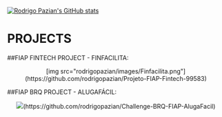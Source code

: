<p align="center">
            
  [![Rodrigo Pazian's GitHub stats](https://github-readme-stats.vercel.app/api?username=rodrigopazian&theme=cobalt&show_icons=true)](https://github.com/rodrigopazian/github-readme-stats)
</p>





# PROJECTS

##FIAP FINTECH PROJECT - FINFACILITA:

<p align="center">[img src="rodrigopazian/images/Finfacilita.png"](https://github.com/rodrigopazian/Projeto-FIAP-Fintech-99583)</p>



##FIAP BRQ PROJECT - ALUGAFÁCIL:


<p align="center"><img src="rodrigopazian/images/Alugafacil.png">(https://github.com/rodrigopazian/Challenge-BRQ-FIAP-AlugaFacil)</p>





